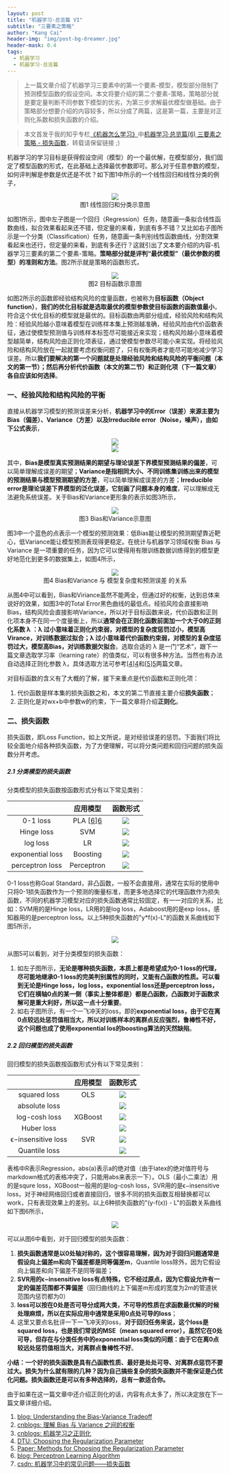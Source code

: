 ```yaml
---
layout: post
title: "机器学习·总览篇 VI"
subtitle: "三要素之策略"
author: "Kang Cai"
header-img: "img/post-bg-dreamer.jpg"
header-mask: 0.4
tags:
  - 机器学习
  - 机器学习·总览篇
---
```


> 上一篇文章介绍了机器学习三要素中的第一个要素-模型，模型部分限制了预测模型函数的假设空间。本文将要介绍的第二个要素-策略，策略部分就是要定量判断不同参数下模型的优劣，为第三步求解最优模型做基础。由于策略部分想要介绍的内容较多，所以分成了两篇，这是第一篇，主要是对正则化系数和损失函数的介绍。

> 本文首发于我的知乎专栏[《机器怎么学习》](https://zhuanlan.zhihu.com/machine-learning-complete)中[机器学习·总览篇(6) 三要素之策略 - 损失函数](https://zhuanlan.zhihu.com/p/50814742)，转载请保留链接 ;)

机器学习的学习目标是获得假设空间（模型）的一个最优解，在模型部分，我们固定了模型函数的形式，在此基础上选择最优参数即可。那么对于任意参数的模型，如何评判解是参数是优还是不优？如下图1中所示的一个线性回归和线性分类的例子，

<center>
<img src="https://kangcai.github.io/img/in-post/post-ml/r&c.png"/>
</center>
<center>图1 线性回归和分类示意图</center>

如图1所示，图中左子图是一个回归（Regression）任务，随意画一条拟合线性函数曲线，拟合效果看起来还不错，但定量的来看，到底有多不错？又比如右子图所示是一个分类（Classification）任务，随意画一条判别线性函数曲线，分割效果看起来也还行，但定量的来看，到底有多还行？这就引出了文本要介绍的内容-机器学习三要素的第二个要素-策略。**策略部分就是评判“最优模型”（最优参数的模型）的准则和方法**。图2所示就是策略的函数形式，

<center>
<img src="https://kangcai.github.io/img/in-post/post-ml/object function 1.png"/>
</center>
<center>图2 目标函数示意图</center>

如图2所示的函数即经验结构风险的度量函数，也被称为**目标函数（Object function）**，**我们的优化目标就是选取最优的模型参数使目标函数的函数值最小**，符合这个优化目标的模型就是最优的。目标函数由两部分组成，经验风险和结构风险：经验风险越小意味着模型在训练样本集上预测越准确，经验风险由代价函数表征，通过使模型预测值与训练样本标签尽可能接近来实现；结构风险越小意味着模型越简单，结构风险由正则化项表征，通过使模型参数尽可能小来实现。将经验风险和结构风险放在一起就要考虑权衡问题了，只有权衡两者才能尽可能地减少学习误差。所以**我们要解决的第一个问题就是处理经验风险和结构风险的平衡问题（本文的第一节）；然后再分析代价函数（本文的第二节）和正则化项（下一篇文章）各自应该如何选择**。

### 一、经验风险和结构风险的平衡

直接从机器学习模型的预测误差来分析，**机器学习中的Error（误差）来源主要为Bias（偏差）、Variance（方差）以及Irreducible error（Noise，噪声），由如下公式表示**，

<center>
<img src="https://latex.codecogs.com/gif.latex?Err(x)&space;=&space;\left(E[\hat{f}(x)]-f(x)\right)^2&space;&plus;&space;E\left[\left(\hat{f}(x)-E[\hat{f}(x)]\right)^2\right]&space;&plus;\sigma_e^2" />
</center>
<center>
<img src="https://latex.codecogs.com/gif.latex?Err(x)&space;=&space;\mathrm{Bias}^2&space;&plus;&space;\mathrm{Variance}&space;&plus;&space;\mathrm{Irreducible\&space;Error}" />
</center>

其中，**Bias是模型真实预测结果的期望与理论误差下界模型预测结果的偏差**，可以简单理解成误差的期望；**Variance是指相同大小、不同训练集训练出来的模型的预测结果与模型预测期望的方差**，可以简单理解成误差的方差；**Irreducible error是理论误差下界模型的泛化误差，它刻画了问题本身的难度**，可以理解成无法避免系统误差。关于Bias和Variance更形象的表示如图3所示，

<center>
<img src="https://kangcai.github.io/img/in-post/post-ml/bias and variance 1.png"/>
</center>
<center>图3 Bias和Variance示意图</center>

图3中一个蓝色的点表示一个模型的预测效果：低Bias能让模型的预测期望靠近靶心，低Variance能让模型预测表现得更稳定。在统计与机器学习领域权衡 Bias 与 Variance 是一项重要的任务，因为它可以使得用有限训练数据训练得到的模型更好地范化到更多的数据集上，如图4所示，

<center>
<img src="https://kangcai.github.io/img/in-post/post-ml/bias and variance 2.png"/>
</center>
<center>图4 Bias和Variance 与 模型复杂度和预测误差 的关系</center>

从图4中可以看到，Bias和Viriance虽然不能两全，但通过好的权衡，达到总体来说好的效果，如图3中的Total Error黑色曲线的最低点。经验风险会直接影响Bias，结构风险会直接影响Variance，所以对于目标函数来说，代价函数和正则化项本身不在同一个度量衡上，所以**通常会在正则化函数前面加一个大于0的正则化系数 λ ：λ 过小意味着正则化约束弱，对模型的复杂度惩罚过小，模型高Virance，对训练数据过拟合；λ 过小意味着代价函数约束弱，对模型的复杂度惩罚过大，模型高Bias，对训练数据欠拟合**。选取合适的 λ 是一门“艺术”，跟下一篇文章选取学习率（learning rate）的值类似，可以有很多种方法。当然也有办法自动选择正则化参数 λ，具体选取方法可参考[[4]][4]和[[5]][5]两篇文章。

对目标函数的含义有了大概的了解，接下来重点是代价函数和正则化项：
1. 代价函数是样本集的损失函数之和，本文的第二节直接主要介绍**损失函数**；
2. 正则化是对wx+b中参数w的约束，下一篇文章将介绍**正则化**。

### 二、损失函数

损失函数，即Loss Function，如上文所说，是对经验误差的惩罚。下面我们将比较全面地介绍各种损失函数，为了方便理解，可以将分类问题和回归问题的损失函数分开考虑。

##### 2.1 分类模型的损失函数

分类模型的损失函数按函数形式分有以下常见类别：

|  | 应用模型 | 函数形式 | 
| :-----------:| :----------: | :----------: |
| 0-1 loss | PLA [[6]][6] |  <img src="https://latex.codecogs.com/gif.latex?L_{01}\left&space;(&space;m&space;\right&space;)=\begin{cases}&space;0&space;&&space;\text{&space;if&space;}&space;m\geqslant&space;0&space;\\&space;1&space;&&space;\text{&space;if&space;}&space;m<&space;0&space;\end{cases}" /> |
| Hinge loss| SVM | <img src="https://latex.codecogs.com/gif.latex?max\left&space;(&space;0,1-m&space;\right&space;)" /> |
| log loss | LR |  <img src="https://latex.codecogs.com/gif.latex?log\left&space;(&space;1&plus;exp\left&space;(&space;-m&space;\right&space;)&space;\right&space;)" /> |
| exponential loss | Boosting | <img src="https://latex.codecogs.com/gif.latex?exp\left&space;(&space;-m&space;\right&space;)" /> |
| perceptron loss | Perceptron | <img src="https://latex.codecogs.com/gif.latex?max\left&space;(&space;0,\;&space;-m&space;\right&space;)" />|

0-1 loss也称Goal Standard，非凸函数，一般不会直接用，通常在实际的使用中只将0-1损失函数作为一个预测的衡量标准，而更多地选择它的代理函数作为损失函数，不同的机器学习模型对应的损失函数通常比较固定，有一一对应的关系，比如：SVM用的是Hinge loss，LR用的是log loss，Adaboost用的是exp loss，感知器用的是perceptron loss。以上5种损失函数的"y\*f(x)-L"的函数关系曲线如下图5所示，

<center>
<img src="https://kangcai.github.io/img/in-post/post-ml/loss function decision.png"/>
</center>

从图5可以看到，对于分类模型的损失函数：
1. 如左子图所示，**无论是哪种损失函数，本质上都是希望成为0-1 loss的代理，尽可能地继承0-1 loss的完美判别属性的同时，又能有凸函数的性质。可以看到无论是Hinge loss，log loss，exponential loss还是perceptron loss，它们在横轴0点的某一侧（事实上整体都是）都是凸函数，凸函数对于函数求解可是重大利好，所以这一点十分重要**。
2. 如右子图所示，有一个一飞冲天的loss，即的**exponential loss，由于它在离0点较远处惩罚值相当大，所以对训练样本的离群点反应强烈，鲁棒性不好，这个问题也成了使用exponential los的boosting算法的天然缺陷**。

##### 2.2 回归模型的损失函数

回归模型的损失函数按函数形式分有以下常见类别：

|  | 应用模型 | 函数形式 | 
| :-----------:| :----------: | :----------: |
| squared loss | OLS |  <img src="https://latex.codecogs.com/gif.latex?a^2" /> |
| absolute loss |   |  <img src="https://latex.codecogs.com/gif.latex?abs(a)" /> |
| log-cosh loss | XGBoost | <img src="https://latex.codecogs.com/gif.latex?log(cosh(a))"/> |
| Huber loss | | <img src="https://latex.codecogs.com/gif.latex?L_\delta(a)=\left&space;\{&space;\begin{array}{ll}&space;\frac12a^2,&\textrm{if&space;}&space;abs(a)\leq\delta,\\&space;\delta\cdot(abs(a)-\frac12\delta),&\textrm{otherwise.}&space;\end{array}&space;\right."  /> |
| ϵ−insensitive loss | SVR | <img src="https://latex.codecogs.com/gif.latex?L_\varepsilon(a)=\begin{cases}0,&\text{if&space;}abs(a)\leq\varepsilon\text;\\abs(a)-\varepsilon,&\text{otherwise.}\end{cases}" /> |
| Quantile loss |  |<img src="https://latex.codecogs.com/gif.latex?L_\gamma(a)=\begin{cases}(1-\gamma)\cdot&space;abs(a)&space;&\text{if&space;}a<0;&space;\\&space;\gamma&space;\cdot&space;abs(a)&space;&&space;\text{otherwise.}\end{cases}" /> |

表格中R表示Regression，abs(a)表示a的绝对值（由于latex的绝对值符号与markdown格式的表格冲突了，只能用abs来表示一下）。OLS（最小二乘法）用的是squre loss，XGBoost一般用的是log-cosh loss，SVR用的是ϵ−insensitive loss，对于神经网络回归或者直接回归，很多不同的损失函数互相替换都可以work，只有表现效果上的差别。以上6种损失函数的"(y-f(x)) - L"的函数关系曲线如下图6所示，

<center>
<img src="https://kangcai.github.io/img/in-post/post-ml/loss function regression.png"/>
</center>

可以从图6中看到，对于回归模型的损失函数：
1. **损失函数通常是以0处轴对称的，这个很容易理解，因为对于回归问题通常是假设向上偏差m和向下偏差都是同等偏差m**，Quantile loss除外，因为它假设向上偏差和向下偏差不是同等偏差；
2. **SVR用的ϵ−insensitive loss有点特殊，它不经过原点，因为它假设允许有一定的偏差范围都不算偏差**（回归曲线的上下偏差m形成的宽度为2m的管道状范围内惩罚都为0）
3. **loss可以按在0处是否可导分成两大类，不可导的性质在求函数最优解的时候处理麻烦，所以在实际应用中通常是采用0点处可导的loss**；
4. 这里又要点名批评一下一飞冲天的loss，**对于回归任务来说，这个loss是squared loss，也是我们常说的MSE（mean squared error），虽然它在0处可导，但存在与分类任务中的exponential loss类似的问题：由于它在离0点较远处惩罚值相当大，对离群点鲁棒性不好**。

**小结：一个好的损失函数是具有凸函数性质、最好是处处可导、对离群点惩罚不要过大。损失为什么就有限的几种？因为自己搞些复杂的损失函数并不能保证是凸优化问题。损失函数还是可以有多种选择的，总有一款适合你。**

由于如果在这一篇文章中还介绍正则化的话，内容有点太多了，所以决定放在下一篇文章详细介绍。

1. [blog: Understanding the Bias-Variance Tradeoff][1]
2. [cnblogs: 理解 Bias 与 Variance 之间的权衡][2]
3. [cnblogs: 机器学习之正则化][3]
4. [DTU: Choosing the Regularization Parameter][4]
5. [Paper: Methods for Choosing the Regularization Parameter][5]
6. [blog: Perceptron Learning Algorithm][6]
7. [csdn: 机器学习中的常见问题——损失函数][7]

[1]: (http://scott.fortmann-roe.com/docs/BiasVariance.html)
[2]: (https://www.cnblogs.com/ooon/p/5711516.html)
[3]: (https://www.cnblogs.com/jianxinzhou/p/4083921.html)
[4]: (http://www2.compute.dtu.dk/~pcha/DIP/chap5.pdf)
[5]: (https://projecteuclid.org/download/pdf_1/euclid.pcma/1416323374)
[6]: (http://kubicode.me/2015/08/06/Machine%20Learning/Perceptron-Learning-Algorithm/)
[7]: (https://blog.csdn.net/google19890102/article/details/50522945)